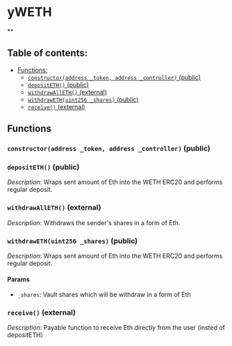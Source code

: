 # yWETH
**


## Table of contents:
- [Functions:](#functions)
  - [`constructor(address _token, address _controller)` (public) ](#yweth-constructor-address-address-)
  - [`depositETH()` (public) ](#yweth-depositeth--)
  - [`withdrawAllETH()` (external) ](#yweth-withdrawalleth--)
  - [`withdrawETH(uint256 _shares)` (public) ](#yweth-withdraweth-uint256-)
  - [`receive()` (external) ](#yweth-receive--)


## Functions <a name="functions"></a>

### `constructor(address _token, address _controller)` (public) <a name="yweth-constructor-address-address-"></a>


### `depositETH()` (public) <a name="yweth-depositeth--"></a>

*Description*: Wraps sent amount of Eth into the WETH ERC20 and performs regular deposit.

### `withdrawAllETH()` (external) <a name="yweth-withdrawalleth--"></a>

*Description*: Withdraws the sender's shares in a form of Eth.

### `withdrawETH(uint256 _shares)` (public) <a name="yweth-withdraweth-uint256-"></a>

*Description*: Wraps sent amount of Eth into the WETH ERC20 and performs regular deposit.


#### Params
 - `_shares`: Vault shares which will be withdraw in a form of Eth

### `receive()` (external) <a name="yweth-receive--"></a>

*Description*: Payable function to receive Eth directly from the user (insted of depositETH)
